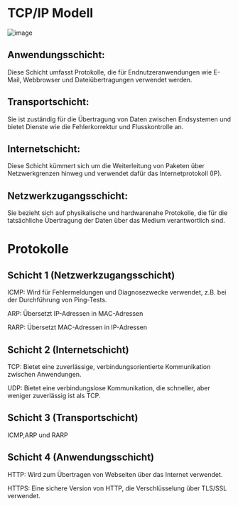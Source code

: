 # TCP/IP Modell
![image](https://github.com/JimHefti/Netzwerkgrundlagen/assets/160615771/adfb3700-3261-42d1-a60c-bc3523aafaaa)

## Anwendungsschicht: 
Diese Schicht umfasst Protokolle, die für Endnutzeranwendungen wie E-Mail, Webbrowser und Dateiübertragungen verwendet werden.
## Transportschicht: 
Sie ist zuständig für die Übertragung von Daten zwischen Endsystemen und bietet Dienste wie die Fehlerkorrektur und Flusskontrolle an.
## Internetschicht: 
Diese Schicht kümmert sich um die Weiterleitung von Paketen über Netzwerkgrenzen hinweg und verwendet dafür das Internetprotokoll (IP).
## Netzwerkzugangsschicht: 
Sie bezieht sich auf physikalische und hardwarenahe Protokolle, die für die tatsächliche Übertragung der Daten über das Medium verantwortlich sind.


# Protokolle

## Schicht 1 (Netzwerkzugangsschicht)
ICMP: Wird für Fehlermeldungen und Diagnosezwecke verwendet, z.B. bei der Durchführung von Ping-Tests.

ARP: Übersetzt IP-Adressen in MAC-Adressen

RARP: Übersetzt MAC-Adressen in IP-Adressen

## Schicht 2 (Internetschicht)
TCP: Bietet eine zuverlässige, verbindungsorientierte Kommunikation zwischen Anwendungen.

UDP: Bietet eine verbindungslose Kommunikation, die schneller, aber weniger zuverlässig ist als TCP.

## Schicht 3 (Transportschicht)
ICMP,ARP und RARP


## Schicht 4 (Anwendungsschicht)
HTTP: Wird zum Übertragen von Webseiten über das Internet verwendet.

HTTPS: Eine sichere Version von HTTP, die Verschlüsselung über TLS/SSL verwendet.
